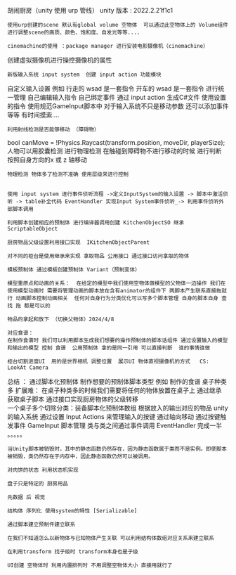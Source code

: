 
胡闹厨房（unity 使用 urp 管线） unity 版本 : 2022.2.21f1c1

	使用urp创建的scene 默认有global volume 空物体  可以通过此空物体上的 Volume组件进行调整scene的画质、颜色、饱和度、自发光等等.... 

	cinemachine的使用 ：package manager 进行安装电影摄像机（cinemachine）
创建虚拟摄像机进行操控摄像机的属性

	新版输入系统 input system  创建 input action 功能模块
 自定义输入设置  例如 行走的 wsad 是一套指令 开车的 wsad 是一套指令 进行统一管理
自己编辑输入指令 自己绑定事件 通过 input action 生成C#文件 使用设置的指令 使用规范GameInput脚本中
	对于输入系统不只是移动参数 还可以添加事件 等等 有时间摸索....

	利用射线检测是否能够移动 （障碍物）
   bool canMove = !Physics.Raycast(transform.position, moveDir, playerSize);
 人物可以用胶囊检测 进行物理检测 在触碰到障碍物不进行移动的时候 进行判断 按照自身方向的x 或 z 轴移动
	
	物理检测 物体多了检测不准确 使用层级来进行控制


	使用 input system 进行事件侦听流程 ->定义InputSystem的输入设置 -> 脚本中激活侦听 -> table补全代码 EventHandler 实现Input System事件侦听_-> 利用事件侦听外部脚本调用
	
	利用脚本创建相应的预制体 进行编译器调用创建 KitchenObjectSO 继承 ScriptableObject
	
	厨房物品父级设置利用接口实现  IKitchenObjectParent

	对不同的柜台是使用继承来实现 拿取物品 公用接口 通过接口访问拿取的物体 
	
	模板预制体 通过模板创建预制体 Variant（预制变体）

	模型重原点和动画的关系：  在给定的模型中我们使用空物体做模型的父物体一边操作 我们在使用模型动画时 需要将管理动画的脚本放在含有animator的组件下 两脚本产生联系直接拖就行 动画脚本控制动画相关  任何对自身行为分类优化可以写多个脚本管理 自身的脚本自身 查找 拖 都是可以的

 	物品的拿起和放下 （切换父物体）2024/4/8
	
	对应食谱：
	在制作食谱时 我们可以利用脚本生成我们想要的操作预制体的脚本话组件 通过设置输入的模型和输出的模型 控制 食谱  公用预制体 拿的是同一引用 可以直接判断  谁的事情谁做
 
	柜台切割进度UI  用的是世界相机 调整位置  展示UI 物体直视摄像机的方式   CS: LookAt Camera

总结 ： 通过脚本化预制体 制作想要的预制体脚本类型 例如 制作的食谱
	桌子种类多 扩展难： 在桌子种类多的时候我们需要将任何的物体放置在桌子上 通过继承 获取桌子脚本 通过接口实现厨房物体的父级转移  
	 一个桌子多个切除分类：装备脚本化预制体数组 根据放入的输出对应的物品
	unity的输入系统 通过设置 Input Actions 来管理输入的按键 通过轴向移动 通过按键触发事件 GameInput 脚本管理
	类与类之间通过事件调用  EventHandler
	完成一半 。。。。。
	

	当Unity脚本被销毁时，其中的静态函数仍然存在，因为静态函数属于类而不是实例。即使脚本被销毁，类仍然存在于内存中，因此静态函数仍然可以被调用。

	对肉饼的状态 利用状态机实现

	盘子只是特定的 厨房用品

	先数据 后 视觉
	
 	结构体 序列化 使用system的特性 [Serializable]

	通过脚本建立预制件建立联系

	在我们不知道怎么以新物体与已知物体产生关联 可以利用结构体数组对应关系来建立联系

	在利用transform 找子级时 transform本身也是子级

	UI创建 空物体时 利用内置排列时 不用调整空物体大小 直接用就行了

